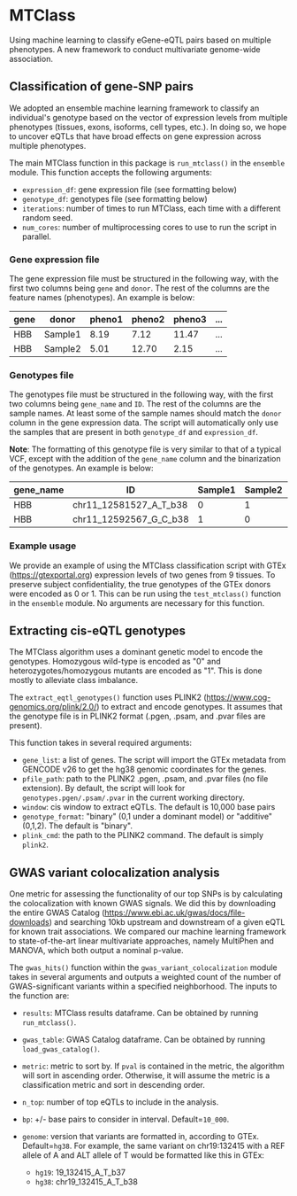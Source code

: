 # MTClass
Using machine learning to classify eGene-eQTL pairs based on multiple phenotypes. A new framework to conduct multivariate genome-wide association.

## Classification of gene-SNP pairs
We adopted an ensemble machine learning framework to classify an individual's genotype 
based on the vector of expression levels from multiple phenotypes (tissues, exons, isoforms, 
cell types, etc.). In doing so, we hope to uncover eQTLs that have broad effects on gene 
expression across multiple phenotypes.

The main MTClass function in this package is `run_mtclass()` in the `ensemble` module. 
This function accepts the following arguments:

* `expression_df`: gene expression file (see formatting below)
* `genotype_df`: genotypes file (see formatting below)
* `iterations`: number of times to run MTClass, each time with a different random seed.
* `num_cores`: number of multiprocessing cores to use to run the script in parallel.

### Gene expression file
The gene expression file must be structured in the following way, with the first two columns 
being `gene` and `donor`. The rest of the columns are the feature names (phenotypes).
An example is below:

| gene | donor | pheno1 | pheno2 | pheno3 | ... |
| --- | --- | --- | --- | --- | --- |
| HBB | Sample1 | 8.19 | 7.12 | 11.47 | ... |
| HBB | Sample2 | 5.01 | 12.70 | 2.15 | ... |

### Genotypes file
The genotypes file must be structured in the following way, with the first two columns 
being `gene_name` and `ID`. The rest of the columns are the sample names. At least some
of the sample names should match the `donor` column in the gene expression data. The script
will automatically only use the samples that are present in both `genotype_df` and `expression_df`.

**Note**: The formatting of this genotype file is very similar to that of a typical VCF, 
except with the addition of the `gene_name` column and the binarization of the genotypes. An example is below:

| gene_name | ID | Sample1 | Sample2 | ... |
| --- | --- | --- | --- | --- |
| HBB | chr11_12581527_A_T_b38 | 0 | 1 | ... |
| HBB | chr11_12592567_G_C_b38 | 1 | 0 | ... |

### Example usage
We provide an example of using the MTClass classification script with GTEx 
(https://gtexportal.org) expression levels of two genes from 9 tissues. 
To preserve subject confidentiality, the true genotypes of the GTEx donors were 
encoded as 0 or 1. This can be run using the `test_mtclass()` function in 
the `ensemble` module. No arguments are necessary for this function.

## Extracting cis-eQTL genotypes
The MTClass algorithm uses a dominant genetic model to encode the genotypes. Homozygous wild-type is encoded as "0" and heterozygotes/homozygous mutants are encoded as "1". This is done mostly to alleviate class imbalance.

The `extract_eqtl_genotypes()` function uses PLINK2 (https://www.cog-genomics.org/plink/2.0/) to extract and encode genotypes. It assumes that the genotype file is in PLINK2 format (.pgen, .psam, and .pvar files are present).

This function takes in several required arguments:
- `gene_list`: a list of genes. The script will import the GTEx metadata from GENCODE v26 to get the hg38 genomic coordinates for the genes.
- `pfile_path`: path to the PLINK2 .pgen, .psam, and .pvar files (no file extension). By default, the script will look for `genotypes.pgen/.psam/.pvar` in the current working directory.
- `window`: cis window to extract eQTLs. The default is 10,000 base pairs
- `genotype_format`: "binary" (0,1 under a dominant model) or "additive" (0,1,2). The default is "binary".
- `plink_cmd`: the path to the PLINK2 command. The default is simply `plink2`.

## GWAS variant colocalization analysis
One metric for assessing the functionality of our top SNPs is by calculating the colocalization with known GWAS signals. We did this by downloading the entire GWAS Catalog (https://www.ebi.ac.uk/gwas/docs/file-downloads) and searching 10kb upstream and downstream of a given eQTL for known trait associations. We compared our machine learning framework to state-of-the-art linear multivariate approaches, namely MultiPhen and MANOVA, which both output a nominal p-value.

The `gwas_hits()` function within the `gwas_variant_colocalization` module takes in several arguments and outputs a weighted count of the number of GWAS-significant variants within a specified neighborhood. The inputs to the function are:

- `results`: MTClass results dataframe. Can be obtained by running `run_mtclass()`.
- `gwas_table`: GWAS Catalog dataframe. Can be obtained by running `load_gwas_catalog()`.
- `metric`: metric to sort by. If `pval` is contained in the metric, the algorithm will sort in ascending order. Otherwise, it will assume the metric is a classification metric and sort in descending order. 
- `n_top`: number of top eQTLs to include in the analysis.
- `bp`: +/- base pairs to consider in interval. Default=`10_000`.
- `genome`: version that variants are formatted in, according to GTEx. Default=`hg38`. For example, the same variant on chr19:132415 with a REF allele of A and ALT allele of T would be formatted like this in GTEx:

    - `hg19`: 19_132415_A_T_b37
    - `hg38`: chr19_132415_A_T_b38